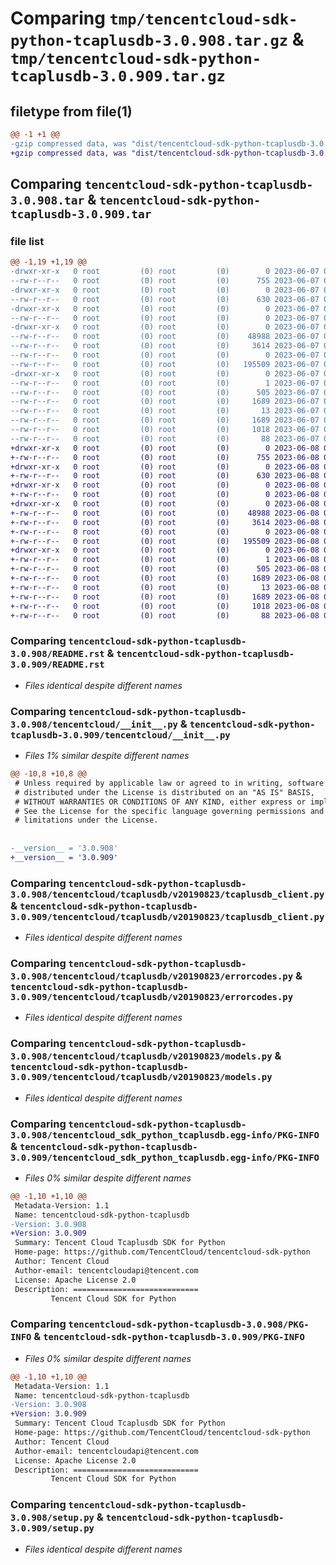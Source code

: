 # Comparing `tmp/tencentcloud-sdk-python-tcaplusdb-3.0.908.tar.gz` & `tmp/tencentcloud-sdk-python-tcaplusdb-3.0.909.tar.gz`

## filetype from file(1)

```diff
@@ -1 +1 @@
-gzip compressed data, was "dist/tencentcloud-sdk-python-tcaplusdb-3.0.908.tar", last modified: Wed Jun  7 00:32:45 2023, max compression
+gzip compressed data, was "dist/tencentcloud-sdk-python-tcaplusdb-3.0.909.tar", last modified: Thu Jun  8 00:33:34 2023, max compression
```

## Comparing `tencentcloud-sdk-python-tcaplusdb-3.0.908.tar` & `tencentcloud-sdk-python-tcaplusdb-3.0.909.tar`

### file list

```diff
@@ -1,19 +1,19 @@
-drwxr-xr-x   0 root         (0) root         (0)        0 2023-06-07 00:32:45.000000 tencentcloud-sdk-python-tcaplusdb-3.0.908/
--rw-r--r--   0 root         (0) root         (0)      755 2023-06-07 00:32:45.000000 tencentcloud-sdk-python-tcaplusdb-3.0.908/README.rst
-drwxr-xr-x   0 root         (0) root         (0)        0 2023-06-07 00:32:45.000000 tencentcloud-sdk-python-tcaplusdb-3.0.908/tencentcloud/
--rw-r--r--   0 root         (0) root         (0)      630 2023-06-07 00:32:45.000000 tencentcloud-sdk-python-tcaplusdb-3.0.908/tencentcloud/__init__.py
-drwxr-xr-x   0 root         (0) root         (0)        0 2023-06-07 00:32:45.000000 tencentcloud-sdk-python-tcaplusdb-3.0.908/tencentcloud/tcaplusdb/
--rw-r--r--   0 root         (0) root         (0)        0 2023-06-07 00:32:45.000000 tencentcloud-sdk-python-tcaplusdb-3.0.908/tencentcloud/tcaplusdb/__init__.py
-drwxr-xr-x   0 root         (0) root         (0)        0 2023-06-07 00:32:45.000000 tencentcloud-sdk-python-tcaplusdb-3.0.908/tencentcloud/tcaplusdb/v20190823/
--rw-r--r--   0 root         (0) root         (0)    48988 2023-06-07 00:32:45.000000 tencentcloud-sdk-python-tcaplusdb-3.0.908/tencentcloud/tcaplusdb/v20190823/tcaplusdb_client.py
--rw-r--r--   0 root         (0) root         (0)     3614 2023-06-07 00:32:45.000000 tencentcloud-sdk-python-tcaplusdb-3.0.908/tencentcloud/tcaplusdb/v20190823/errorcodes.py
--rw-r--r--   0 root         (0) root         (0)        0 2023-06-07 00:32:45.000000 tencentcloud-sdk-python-tcaplusdb-3.0.908/tencentcloud/tcaplusdb/v20190823/__init__.py
--rw-r--r--   0 root         (0) root         (0)   195509 2023-06-07 00:32:45.000000 tencentcloud-sdk-python-tcaplusdb-3.0.908/tencentcloud/tcaplusdb/v20190823/models.py
-drwxr-xr-x   0 root         (0) root         (0)        0 2023-06-07 00:32:45.000000 tencentcloud-sdk-python-tcaplusdb-3.0.908/tencentcloud_sdk_python_tcaplusdb.egg-info/
--rw-r--r--   0 root         (0) root         (0)        1 2023-06-07 00:32:45.000000 tencentcloud-sdk-python-tcaplusdb-3.0.908/tencentcloud_sdk_python_tcaplusdb.egg-info/dependency_links.txt
--rw-r--r--   0 root         (0) root         (0)      505 2023-06-07 00:32:45.000000 tencentcloud-sdk-python-tcaplusdb-3.0.908/tencentcloud_sdk_python_tcaplusdb.egg-info/SOURCES.txt
--rw-r--r--   0 root         (0) root         (0)     1689 2023-06-07 00:32:45.000000 tencentcloud-sdk-python-tcaplusdb-3.0.908/tencentcloud_sdk_python_tcaplusdb.egg-info/PKG-INFO
--rw-r--r--   0 root         (0) root         (0)       13 2023-06-07 00:32:45.000000 tencentcloud-sdk-python-tcaplusdb-3.0.908/tencentcloud_sdk_python_tcaplusdb.egg-info/top_level.txt
--rw-r--r--   0 root         (0) root         (0)     1689 2023-06-07 00:32:45.000000 tencentcloud-sdk-python-tcaplusdb-3.0.908/PKG-INFO
--rw-r--r--   0 root         (0) root         (0)     1018 2023-06-07 00:32:45.000000 tencentcloud-sdk-python-tcaplusdb-3.0.908/setup.py
--rw-r--r--   0 root         (0) root         (0)       88 2023-06-07 00:32:45.000000 tencentcloud-sdk-python-tcaplusdb-3.0.908/setup.cfg
+drwxr-xr-x   0 root         (0) root         (0)        0 2023-06-08 00:33:34.000000 tencentcloud-sdk-python-tcaplusdb-3.0.909/
+-rw-r--r--   0 root         (0) root         (0)      755 2023-06-08 00:33:34.000000 tencentcloud-sdk-python-tcaplusdb-3.0.909/README.rst
+drwxr-xr-x   0 root         (0) root         (0)        0 2023-06-08 00:33:34.000000 tencentcloud-sdk-python-tcaplusdb-3.0.909/tencentcloud/
+-rw-r--r--   0 root         (0) root         (0)      630 2023-06-08 00:33:34.000000 tencentcloud-sdk-python-tcaplusdb-3.0.909/tencentcloud/__init__.py
+drwxr-xr-x   0 root         (0) root         (0)        0 2023-06-08 00:33:34.000000 tencentcloud-sdk-python-tcaplusdb-3.0.909/tencentcloud/tcaplusdb/
+-rw-r--r--   0 root         (0) root         (0)        0 2023-06-08 00:33:34.000000 tencentcloud-sdk-python-tcaplusdb-3.0.909/tencentcloud/tcaplusdb/__init__.py
+drwxr-xr-x   0 root         (0) root         (0)        0 2023-06-08 00:33:34.000000 tencentcloud-sdk-python-tcaplusdb-3.0.909/tencentcloud/tcaplusdb/v20190823/
+-rw-r--r--   0 root         (0) root         (0)    48988 2023-06-08 00:33:34.000000 tencentcloud-sdk-python-tcaplusdb-3.0.909/tencentcloud/tcaplusdb/v20190823/tcaplusdb_client.py
+-rw-r--r--   0 root         (0) root         (0)     3614 2023-06-08 00:33:34.000000 tencentcloud-sdk-python-tcaplusdb-3.0.909/tencentcloud/tcaplusdb/v20190823/errorcodes.py
+-rw-r--r--   0 root         (0) root         (0)        0 2023-06-08 00:33:34.000000 tencentcloud-sdk-python-tcaplusdb-3.0.909/tencentcloud/tcaplusdb/v20190823/__init__.py
+-rw-r--r--   0 root         (0) root         (0)   195509 2023-06-08 00:33:34.000000 tencentcloud-sdk-python-tcaplusdb-3.0.909/tencentcloud/tcaplusdb/v20190823/models.py
+drwxr-xr-x   0 root         (0) root         (0)        0 2023-06-08 00:33:34.000000 tencentcloud-sdk-python-tcaplusdb-3.0.909/tencentcloud_sdk_python_tcaplusdb.egg-info/
+-rw-r--r--   0 root         (0) root         (0)        1 2023-06-08 00:33:34.000000 tencentcloud-sdk-python-tcaplusdb-3.0.909/tencentcloud_sdk_python_tcaplusdb.egg-info/dependency_links.txt
+-rw-r--r--   0 root         (0) root         (0)      505 2023-06-08 00:33:34.000000 tencentcloud-sdk-python-tcaplusdb-3.0.909/tencentcloud_sdk_python_tcaplusdb.egg-info/SOURCES.txt
+-rw-r--r--   0 root         (0) root         (0)     1689 2023-06-08 00:33:34.000000 tencentcloud-sdk-python-tcaplusdb-3.0.909/tencentcloud_sdk_python_tcaplusdb.egg-info/PKG-INFO
+-rw-r--r--   0 root         (0) root         (0)       13 2023-06-08 00:33:34.000000 tencentcloud-sdk-python-tcaplusdb-3.0.909/tencentcloud_sdk_python_tcaplusdb.egg-info/top_level.txt
+-rw-r--r--   0 root         (0) root         (0)     1689 2023-06-08 00:33:34.000000 tencentcloud-sdk-python-tcaplusdb-3.0.909/PKG-INFO
+-rw-r--r--   0 root         (0) root         (0)     1018 2023-06-08 00:33:34.000000 tencentcloud-sdk-python-tcaplusdb-3.0.909/setup.py
+-rw-r--r--   0 root         (0) root         (0)       88 2023-06-08 00:33:34.000000 tencentcloud-sdk-python-tcaplusdb-3.0.909/setup.cfg
```

### Comparing `tencentcloud-sdk-python-tcaplusdb-3.0.908/README.rst` & `tencentcloud-sdk-python-tcaplusdb-3.0.909/README.rst`

 * *Files identical despite different names*

### Comparing `tencentcloud-sdk-python-tcaplusdb-3.0.908/tencentcloud/__init__.py` & `tencentcloud-sdk-python-tcaplusdb-3.0.909/tencentcloud/__init__.py`

 * *Files 1% similar despite different names*

```diff
@@ -10,8 +10,8 @@
 # Unless required by applicable law or agreed to in writing, software
 # distributed under the License is distributed on an "AS IS" BASIS,
 # WITHOUT WARRANTIES OR CONDITIONS OF ANY KIND, either express or implied.
 # See the License for the specific language governing permissions and
 # limitations under the License.
 
 
-__version__ = '3.0.908'
+__version__ = '3.0.909'
```

### Comparing `tencentcloud-sdk-python-tcaplusdb-3.0.908/tencentcloud/tcaplusdb/v20190823/tcaplusdb_client.py` & `tencentcloud-sdk-python-tcaplusdb-3.0.909/tencentcloud/tcaplusdb/v20190823/tcaplusdb_client.py`

 * *Files identical despite different names*

### Comparing `tencentcloud-sdk-python-tcaplusdb-3.0.908/tencentcloud/tcaplusdb/v20190823/errorcodes.py` & `tencentcloud-sdk-python-tcaplusdb-3.0.909/tencentcloud/tcaplusdb/v20190823/errorcodes.py`

 * *Files identical despite different names*

### Comparing `tencentcloud-sdk-python-tcaplusdb-3.0.908/tencentcloud/tcaplusdb/v20190823/models.py` & `tencentcloud-sdk-python-tcaplusdb-3.0.909/tencentcloud/tcaplusdb/v20190823/models.py`

 * *Files identical despite different names*

### Comparing `tencentcloud-sdk-python-tcaplusdb-3.0.908/tencentcloud_sdk_python_tcaplusdb.egg-info/PKG-INFO` & `tencentcloud-sdk-python-tcaplusdb-3.0.909/tencentcloud_sdk_python_tcaplusdb.egg-info/PKG-INFO`

 * *Files 0% similar despite different names*

```diff
@@ -1,10 +1,10 @@
 Metadata-Version: 1.1
 Name: tencentcloud-sdk-python-tcaplusdb
-Version: 3.0.908
+Version: 3.0.909
 Summary: Tencent Cloud Tcaplusdb SDK for Python
 Home-page: https://github.com/TencentCloud/tencentcloud-sdk-python
 Author: Tencent Cloud
 Author-email: tencentcloudapi@tencent.com
 License: Apache License 2.0
 Description: ============================
         Tencent Cloud SDK for Python
```

### Comparing `tencentcloud-sdk-python-tcaplusdb-3.0.908/PKG-INFO` & `tencentcloud-sdk-python-tcaplusdb-3.0.909/PKG-INFO`

 * *Files 0% similar despite different names*

```diff
@@ -1,10 +1,10 @@
 Metadata-Version: 1.1
 Name: tencentcloud-sdk-python-tcaplusdb
-Version: 3.0.908
+Version: 3.0.909
 Summary: Tencent Cloud Tcaplusdb SDK for Python
 Home-page: https://github.com/TencentCloud/tencentcloud-sdk-python
 Author: Tencent Cloud
 Author-email: tencentcloudapi@tencent.com
 License: Apache License 2.0
 Description: ============================
         Tencent Cloud SDK for Python
```

### Comparing `tencentcloud-sdk-python-tcaplusdb-3.0.908/setup.py` & `tencentcloud-sdk-python-tcaplusdb-3.0.909/setup.py`

 * *Files identical despite different names*

